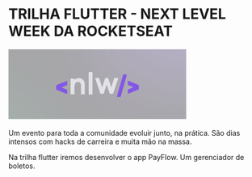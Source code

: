 # TRILHA FLUTTER - NEXT LEVEL WEEK DA ROCKETSEAT

![NLW](image\nlw.png)



Um evento para toda a comunidade evoluir junto, na prática. São dias intensos com hacks de carreira e muita mão na massa.

Na trilha flutter iremos desenvolver o app PayFlow. Um gerenciador de boletos. 